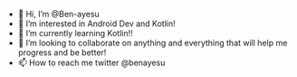 - 👋 Hi, I’m @Ben-ayesu
- 👀 I’m interested in Android Dev and Kotlin!
- 🌱 I’m currently learning Kotlin!!
- 💞️ I’m looking to collaborate on anything and everything that will help me progress and be better!
- 📫 How to reach me twitter @benayesu

<!---
Ben-ayesu/Ben-ayesu is a ✨ special ✨ repository because its `README.md` (this file) appears on your GitHub profile.
You can click the Preview link to take a look at your changes.
--->
